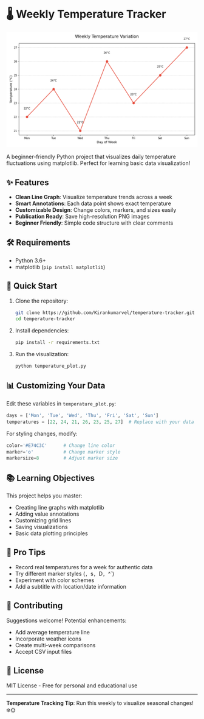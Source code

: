 # 🌡️ Weekly Temperature Tracker

![Sample Temperature Graph](weekly_temperatures.png)

A beginner-friendly Python project that visualizes daily temperature fluctuations using matplotlib. Perfect for learning basic data visualization!

## ✨ Features

- **Clean Line Graph**: Visualize temperature trends across a week
- **Smart Annotations**: Each data point shows exact temperature
- **Customizable Design**: Change colors, markers, and sizes easily
- **Publication Ready**: Save high-resolution PNG images
- **Beginner Friendly**: Simple code structure with clear comments

## 🛠️ Requirements

- Python 3.6+
- matplotlib (`pip install matplotlib`)

## 🚀 Quick Start

1. Clone the repository:
   ```bash
   git clone https://github.com/Kirankumarvel/temperature-tracker.git
   cd temperature-tracker
   ```

2. Install dependencies:
   ```bash
   pip install -r requirements.txt
   ```

3. Run the visualization:
   ```bash
   python temperature_plot.py
   ```

## 📊 Customizing Your Data

Edit these variables in `temperature_plot.py`:
```python
days = ['Mon', 'Tue', 'Wed', 'Thu', 'Fri', 'Sat', 'Sun']
temperatures = [22, 24, 21, 26, 23, 25, 27]  # Replace with your data
```

For styling changes, modify:
```python
color='#E74C3C'      # Change line color
marker='o'           # Change marker style
markersize=8         # Adjust marker size
```

## 📚 Learning Objectives

This project helps you master:
- Creating line graphs with matplotlib
- Adding value annotations
- Customizing grid lines
- Saving visualizations
- Basic data plotting principles

## 🌟 Pro Tips

- Record real temperatures for a week for authentic data
- Try different marker styles (`, `s`, `D`, `^`)
- Experiment with color schemes
- Add a subtitle with location/date information

## 🤝 Contributing

Suggestions welcome! Potential enhancements:
- Add average temperature line
- Incorporate weather icons
- Create multi-week comparisons
- Accept CSV input files

## 📜 License

MIT License - Free for personal and educational use

---

**Temperature Tracking Tip**: Run this weekly to visualize seasonal changes! ❄️🌞
```
